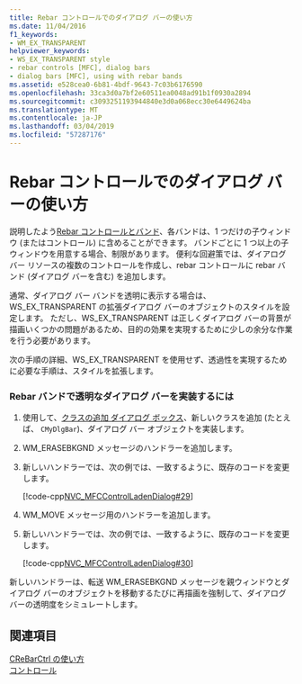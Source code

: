 ```yaml
---
title: Rebar コントロールでのダイアログ バーの使い方
ms.date: 11/04/2016
f1_keywords:
- WM_EX_TRANSPARENT
helpviewer_keywords:
- WS_EX_TRANSPARENT style
- rebar controls [MFC], dialog bars
- dialog bars [MFC], using with rebar bands
ms.assetid: e528cea0-6b81-4bdf-9643-7c03b6176590
ms.openlocfilehash: 33ca3d0a7bf2e60511ea0048ad91b1f0930a2894
ms.sourcegitcommit: c3093251193944840e3d0a068ecc30e6449624ba
ms.translationtype: MT
ms.contentlocale: ja-JP
ms.lasthandoff: 03/04/2019
ms.locfileid: "57287176"
---
```

# <a name="using-a-dialog-bar-with-a-rebar-control"></a>Rebar コントロールでのダイアログ バーの使い方

説明したよう[Rebar コントロールとバンド](../mfc/rebar-controls-and-bands.md)、各バンドは、1 つだけの子ウィンドウ (またはコントロール) に含めることができます。 バンドごとに 1 つ以上の子ウィンドウを用意する場合、制限があります。 便利な回避策では、ダイアログ バー リソースの複数のコントロールを作成し、rebar コントロールに rebar バンド (ダイアログ バーを含む) を追加します。

通常、ダイアログ バー バンドを透明に表示する場合は、WS_EX_TRANSPARENT の拡張ダイアログ バーのオブジェクトのスタイルを設定します。 ただし、WS_EX_TRANSPARENT は正しくダイアログ バーの背景が描画いくつかの問題があるため、目的の効果を実現するために少しの余分な作業を行う必要があります。

次の手順の詳細、WS_EX_TRANSPARENT を使用せず、透過性を実現するために必要な手順は、スタイルを拡張します。

### <a name="to-implement-a-transparent-dialog-bar-in-a-rebar-band"></a>Rebar バンドで透明なダイアログ バーを実装するには

1. 使用して、[クラスの追加 ダイアログ ボックス](../mfc/reference/adding-an-mfc-class.md)、新しいクラスを追加 (たとえば、 `CMyDlgBar`)、ダイアログ バー オブジェクトを実装します。

1. WM_ERASEBKGND メッセージのハンドラーを追加します。

1. 新しいハンドラーでは、次の例では、一致するように、既存のコードを変更します。

   [!code-cpp[NVC_MFCControlLadenDialog#29](../mfc/codesnippet/cpp/using-a-dialog-bar-with-a-rebar-control_1.cpp)]

1. WM_MOVE メッセージ用のハンドラーを追加します。

1. 新しいハンドラーでは、次の例では、一致するように、既存のコードを変更します。

   [!code-cpp[NVC_MFCControlLadenDialog#30](../mfc/codesnippet/cpp/using-a-dialog-bar-with-a-rebar-control_2.cpp)]

新しいハンドラーは、転送 WM_ERASEBKGND メッセージを親ウィンドウとダイアログ バーのオブジェクトを移動するたびに再描画を強制して、ダイアログ バーの透明度をシミュレートします。

## <a name="see-also"></a>関連項目

[CReBarCtrl の使い方](../mfc/using-crebarctrl.md)<br/>
[コントロール](../mfc/controls-mfc.md)
